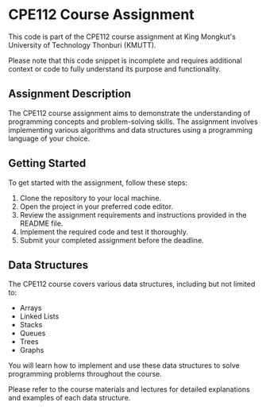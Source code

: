 # CPE112 Course Assignment

This code is part of the CPE112 course assignment at King Mongkut's University of Technology Thonburi (KMUTT). 

Please note that this code snippet is incomplete and requires additional context or code to fully understand its purpose and functionality.
## Assignment Description

The CPE112 course assignment aims to demonstrate the understanding of programming concepts and problem-solving skills. The assignment involves implementing various algorithms and data structures using a programming language of your choice.

## Getting Started

To get started with the assignment, follow these steps:

1. Clone the repository to your local machine.
2. Open the project in your preferred code editor.
3. Review the assignment requirements and instructions provided in the README file.
4. Implement the required code and test it thoroughly.
5. Submit your completed assignment before the deadline.

## Data Structures

The CPE112 course covers various data structures, including but not limited to:

- Arrays
- Linked Lists
- Stacks
- Queues
- Trees
- Graphs

You will learn how to implement and use these data structures to solve programming problems throughout the course.

Please refer to the course materials and lectures for detailed explanations and examples of each data structure.
